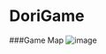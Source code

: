 # DoriGame
 
###Game Map
![image](https://user-images.githubusercontent.com/58920070/192116266-0d443b5c-22a2-4ac2-8da4-784fd2efc991.png)
